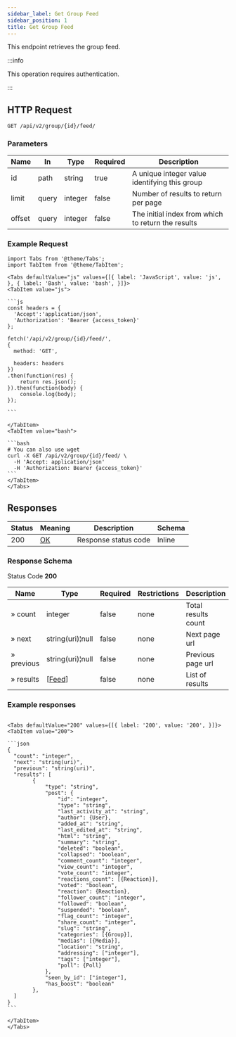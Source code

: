 ```yaml
---
sidebar_label: Get Group Feed
sidebar_position: 1
title: Get Group Feed
---
```


This endpoint retrieves the group feed.

:::info

This operation requires authentication.

:::

## HTTP Request

`GET /api/v2/group/{id}/feed/`

### Parameters

| Name     | In    | Type    | Required | Description                                                                                                               |
|----------|-------|---------|----------|---------------------------------------------------------------------------------------------------------------------------|
| id       | path  | string  | true     | A unique integer value identifying this group                                                                          |
| limit    | query | integer | false    | Number of results to return per page                                                                                      |
| offset   | query | integer | false    | The initial index from which to return the results                                                                        |


### Example Request

````mdx-code-block
import Tabs from '@theme/Tabs';
import TabItem from '@theme/TabItem';

<Tabs defaultValue="js" values={[{ label: 'JavaScript', value: 'js', }, { label: 'Bash', value: 'bash', }]}>
<TabItem value="js">

```js
const headers = {
  'Accept':'application/json',
  'Authorization': 'Bearer {access_token}'
};

fetch('/api/v2/group/{id}/feed/',
{
  method: 'GET',

  headers: headers
})
.then(function(res) {
    return res.json();
}).then(function(body) {
    console.log(body);
});

```

</TabItem>
<TabItem value="bash">

```bash
# You can also use wget
curl -X GET /api/v2/group/{id}/feed/ \
  -H 'Accept: application/json'
  -H 'Authorization: Bearer {access_token}'
```
</TabItem>
</Tabs>
````

## Responses

|Status|Meaning|Description|Schema|
|---|---|---|---|
|200|[OK](https://tools.ietf.org/html/rfc7231#section-6.3.1)|Response status code|Inline|

### Response Schema

Status Code **200**

|Name|Type|Required|Restrictions|Description|
|---|---|---|---|---|
|» count|integer|false|none|Total results count|
|» next|string(uri)¦null|false|none|Next page url|
|» previous|string(uri)¦null|false|none|Previous page url|
|» results|[[Feed](/docs/apireference/v2/schemas/feed)]|false|none|List of results|



### Example responses


````mdx-code-block

<Tabs defaultValue="200" values={[{ label: '200', value: '200', }]}>
<TabItem value="200">

```json
{
  "count": "integer",
  "next": "string(uri)",
  "previous": "string(uri)",
  "results": [
        {
            "type": "string",
            "post": {
                "id": "integer",
                "type": "string",
                "last_activity_at": "string",
                "author": {User},
                "added_at": "string",
                "last_edited_at": "string",
                "html": "string",
                "summary": "string",
                "deleted": "boolean",
                "collapsed": "boolean",
                "comment_count": "integer",
                "view_count": "integer",
                "vote_count": "integer",
                "reactions_count": [{Reaction}],
                "voted": "boolean",
                "reaction": {Reaction},
                "follower_count": "integer",
                "followed": "boolean",
                "suspended": "boolean",
                "flag_count": "integer",
                "share_count": "integer",
                "slug": "string",
                "categories": [{Group}],
                "medias": [{Media}],
                "location": "string",
                "addressing": ["integer"],
                "tags": ["integer"],
                "poll": {Poll}
            },
            "seen_by_id": ["integer"],
            "has_boost": "boolean"
        },
  ]
}
```

</TabItem>
</Tabs>
````




